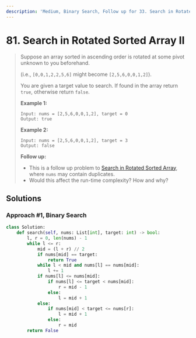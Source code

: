 ```yaml
---
description: 'Medium, Binary Search, Follow up for 33. Search in Rotated Sorted Array'
---
```


# 81. Search in Rotated Sorted Array II

> Suppose an array sorted in ascending order is rotated at some pivot unknown to you beforehand.
>
> \(i.e., `[0,0,1,2,2,5,6]` might become `[2,5,6,0,0,1,2]`\).
>
> You are given a target value to search. If found in the array return `true`, otherwise return `false`.
>
> **Example 1:**
>
> ```text
> Input: nums = [2,5,6,0,0,1,2], target = 0
> Output: true
> ```
>
> **Example 2:**
>
> ```text
> Input: nums = [2,5,6,0,0,1,2], target = 3
> Output: false
> ```
>
> **Follow up:**
>
> * This is a follow up problem to [Search in Rotated Sorted Array](https://leetcode.com/problems/search-in-rotated-sorted-array/description/), where `nums` may contain duplicates.
> * Would this affect the run-time complexity? How and why?

## Solutions

### Approach \#1, Binary Search

```python
class Solution:
    def search(self, nums: List[int], target: int) -> bool:
        l, r = 0, len(nums) - 1
        while l <= r:
            mid = (l + r) // 2
            if nums[mid] == target:
                return True
            while l < mid and nums[l] == nums[mid]:
                l += 1
            if nums[l] <= nums[mid]:
                if nums[l] <= target < nums[mid]:
                    r = mid - 1
                else:
                    l = mid + 1
            else:
                if nums[mid] < target <= nums[r]:
                    l = mid + 1
                else:
                    r = mid
        return False
```



